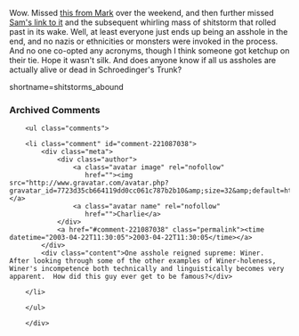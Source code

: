 Wow.  Missed <a href="http://diveintomark.org/archives/2003/04/18/enough_already.html" target="_top">this from Mark</a> over
the weekend, and then further missed <a href="http://www.intertwingly.net/blog/1345.html" target="_top">Sam's link to it</a>
and the subsequent whirling mass of shitstorm that rolled past in its wake.  Well, at least everyone 
just ends up being an asshole in the end, and no nazis or ethnicities 
or monsters were invoked in the process.  And no one co-opted any acronyms, though I think
someone got ketchup on their tie.  Hope it wasn't silk.  And does anyone know if all us assholes
are actually alive or dead in Schroedinger's Trunk?
<!--more-->
shortname=shitstorms_abound

<div id="comments" class="comments archived-comments">
            <h3>Archived Comments</h3>
            
        <ul class="comments">
            
        <li class="comment" id="comment-221087038">
            <div class="meta">
                <div class="author">
                    <a class="avatar image" rel="nofollow" 
                       href=""><img src="http://www.gravatar.com/avatar.php?gravatar_id=7723d35cb664119dd0cc061c787b2b10&amp;size=32&amp;default=http://mediacdn.disqus.com/1320279820/images/noavatar32.png"/></a>
                    <a class="avatar name" rel="nofollow" 
                       href="">Charlie</a>
                </div>
                <a href="#comment-221087038" class="permalink"><time datetime="2003-04-22T11:30:05">2003-04-22T11:30:05</time></a>
            </div>
            <div class="content">One asshole reigned supreme: Winer.  After looking through some of the other examples of Winer-holeness, Winer's incompetence both technically and linguistically becomes very apparent.  How did this guy ever get to be famous?</div>
            
        </li>
    
        </ul>
    
        </div>
    